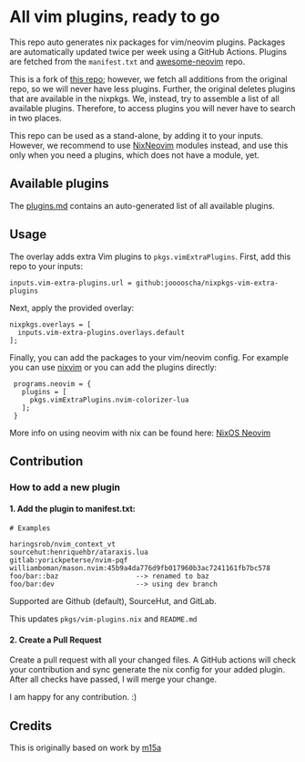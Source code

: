# All vim plugins, ready to go

This repo auto generates nix packages for vim/neovim plugins.
Packages are automatically updated twice per week using a GitHub Actions.
Plugins are fetched from the `manifest.txt` and [awesome-neovim][0] repo.

This is a fork of [this repo](https://github.com/m15a/nixpkgs-vim-extra-plugins); however, we fetch all additions from the original repo, so we will never have less plugins.
Further, the original deletes plugins that are available in the nixpkgs. We, instead, try to assemble a list of all available plugins.
Therefore, to access plugins you will never have to search in two places.

This repo can be used as a stand-alone, by adding it to your inputs.
However, we recommend to use [NixNeovim](https://github.com/NixNeovim/NixNeovim) modules instead, and use this only when you need a plugins, which does not have a module, yet.

## Available plugins

The [plugins.md](plugins.md) contains an auto-generated list of all available plugins.

## Usage

The overlay adds extra Vim plugins to `pkgs.vimExtraPlugins`.
First, add this repo to your inputs:

```
inputs.vim-extra-plugins.url = github:jooooscha/nixpkgs-vim-extra-plugins
```

Next, apply the provided overlay:

```
nixpkgs.overlays = [
  inputs.vim-extra-plugins.overlays.default
];

```

Finally, you can add the packages to your vim/neovim config. For example you can use [nixvim](https://github.com/jooooscha/nixvim) or you can add the plugins directly:

```
 programs.neovim = {
   plugins = [
     pkgs.vimExtraPlugins.nvim-colorizer-lua
   ];
 }
```

More info on using neovim with nix can be found here: [NixOS Neovim](https://nixos.wiki/wiki/Neovim)

[0]: https://github.com/rockerBOO/awesome-neovim
[1]: https://nixos.org/manual/nix/stable/release-notes/rl-2.4.html?highlight=builtins.getFlake#other-features
[2]: https://nur.nix-community.org/
[3]: https://nur.nix-community.org/repos/m15a/


## Contribution

### How to add a new plugin

#### 1. Add the plugin to manifest.txt:

```
# Examples

haringsrob/nvim_context_vt
sourcehut:henriquehbr/ataraxis.lua
gitlab:yorickpeterse/nvim-pqf
williamboman/mason.nvim:45b9a4da776d9fb017960b3ac7241161fb7bc578 
foo/bar::baz                   --> renamed to baz
foo/bar:dev                    --> using dev branch
```

Supported are Github (default), SourceHut, and GitLab.

This updates `pkgs/vim-plugins.nix` and `README.md`

#### 2. Create a Pull Request

Create a pull request with all your changed files.
A GitHub actions will check your contribution and sync generate the nix config for your added plugin.
After all checks have passed, I will merge your change.

I am happy for any contribution. :)

## Credits

This is originally based on work by [m15a](https://github.com/m15a/nixpkgs-vim-extra-plugins)
